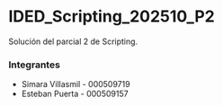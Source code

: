 # IDED_Scripting_202510_P2
Solución del parcial 2 de Scripting.
### Integrantes
- Simara Villasmil - 000509719
- Esteban Puerta - 000509157

